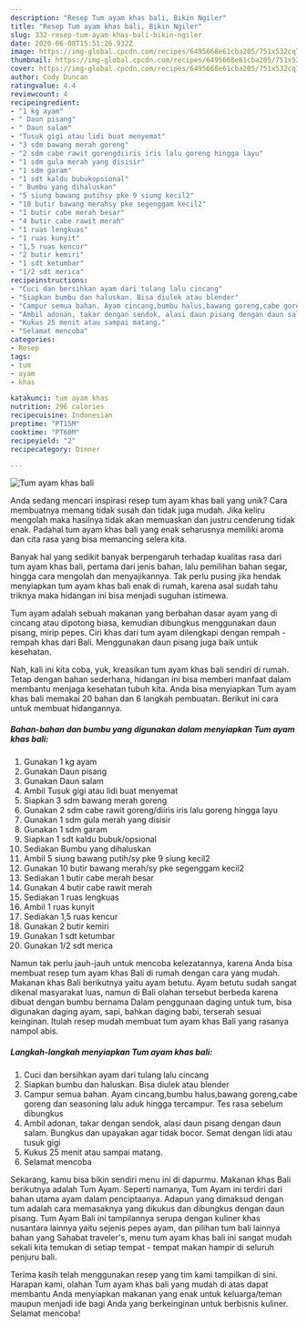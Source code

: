 ```yaml
---
description: "Resep Tum ayam khas bali, Bikin Ngiler"
title: "Resep Tum ayam khas bali, Bikin Ngiler"
slug: 332-resep-tum-ayam-khas-bali-bikin-ngiler
date: 2020-06-08T15:51:26.932Z
image: https://img-global.cpcdn.com/recipes/6495668e61cba205/751x532cq70/tum-ayam-khas-bali-foto-resep-utama.jpg
thumbnail: https://img-global.cpcdn.com/recipes/6495668e61cba205/751x532cq70/tum-ayam-khas-bali-foto-resep-utama.jpg
cover: https://img-global.cpcdn.com/recipes/6495668e61cba205/751x532cq70/tum-ayam-khas-bali-foto-resep-utama.jpg
author: Cody Duncan
ratingvalue: 4.4
reviewcount: 4
recipeingredient:
- "1 kg ayam"
- " Daun pisang"
- " Daun salam"
- "Tusuk gigi atau lidi buat menyemat"
- "3 sdm bawang merah goreng"
- "2 sdm cabe rawit gorengdiiris iris lalu goreng hingga layu"
- "1 sdm gula merah yang disisir"
- "1 sdm garam"
- "1 sdt kaldu bubukopsional"
- " Bumbu yang dihaluskan"
- "5 siung bawang putihsy pke 9 siung kecil2"
- "10 butir bawang merahsy pke segenggam kecil2"
- "1 butir cabe merah besar"
- "4 butir cabe rawit merah"
- "1 ruas lengkuas"
- "1 ruas kunyit"
- "1,5 ruas kencur"
- "2 butir kemiri"
- "1 sdt ketumbar"
- "1/2 sdt merica"
recipeinstructions:
- "Cuci dan bersihkan ayam dari tulang lalu cincang"
- "Siapkan bumbu dan haluskan. Bisa diulek atau blender"
- "Campur semua bahan. Ayam cincang,bumbu halus,bawang goreng,cabe goreng dan seasoning lalu aduk hingga tercampur. Tes rasa sebelum dibungkus"
- "Ambil adonan, takar dengan sendok, alasi daun pisang dengan daun salam. Bungkus dan upayakan agar tidak bocor. Semat dengan lidi atau tusuk gigi"
- "Kukus 25 menit atau sampai matang."
- "Selamat mencoba"
categories:
- Resep
tags:
- tum
- ayam
- khas

katakunci: tum ayam khas 
nutrition: 296 calories
recipecuisine: Indonesian
preptime: "PT15M"
cooktime: "PT60M"
recipeyield: "2"
recipecategory: Dinner

---
```



![Tum ayam khas bali](https://img-global.cpcdn.com/recipes/6495668e61cba205/751x532cq70/tum-ayam-khas-bali-foto-resep-utama.jpg)

Anda sedang mencari inspirasi resep tum ayam khas bali yang unik? Cara membuatnya memang tidak susah dan tidak juga mudah. Jika keliru mengolah maka hasilnya tidak akan memuaskan dan justru cenderung tidak enak. Padahal tum ayam khas bali yang enak seharusnya memiliki aroma dan cita rasa yang bisa memancing selera kita.

Banyak hal yang sedikit banyak berpengaruh terhadap kualitas rasa dari tum ayam khas bali, pertama dari jenis bahan, lalu pemilihan bahan segar, hingga cara mengolah dan menyajikannya. Tak perlu pusing jika hendak menyiapkan tum ayam khas bali enak di rumah, karena asal sudah tahu triknya maka hidangan ini bisa menjadi suguhan istimewa.

Tum ayam adalah sebuah makanan yang berbahan dasar ayam yang di cincang atau dipotong biasa, kemudian dibungkus menggunakan daun pisang, mirip pepes. Ciri khas dari tum ayam dilengkapi dengan rempah - rempah khas dari Bali. Menggunakan daun pisang juga baik untuk kesehatan.


Nah, kali ini kita coba, yuk, kreasikan tum ayam khas bali sendiri di rumah. Tetap dengan bahan sederhana, hidangan ini bisa memberi manfaat dalam membantu menjaga kesehatan tubuh kita. Anda bisa menyiapkan Tum ayam khas bali memakai 20 bahan dan 6 langkah pembuatan. Berikut ini cara untuk membuat hidangannya.

<!--inarticleads1-->

##### Bahan-bahan dan bumbu yang digunakan dalam menyiapkan Tum ayam khas bali:

1. Gunakan 1 kg ayam
1. Gunakan  Daun pisang
1. Gunakan  Daun salam
1. Ambil Tusuk gigi atau lidi buat menyemat
1. Siapkan 3 sdm bawang merah goreng
1. Gunakan 2 sdm cabe rawit goreng/diiris iris lalu goreng hingga layu
1. Gunakan 1 sdm gula merah yang disisir
1. Gunakan 1 sdm garam
1. Siapkan 1 sdt kaldu bubuk/opsional
1. Sediakan  Bumbu yang dihaluskan
1. Ambil 5 siung bawang putih/sy pke 9 siung kecil2
1. Gunakan 10 butir bawang merah/sy pke segenggam kecil2
1. Sediakan 1 butir cabe merah besar
1. Gunakan 4 butir cabe rawit merah
1. Sediakan 1 ruas lengkuas
1. Ambil 1 ruas kunyit
1. Sediakan 1,5 ruas kencur
1. Gunakan 2 butir kemiri
1. Gunakan 1 sdt ketumbar
1. Gunakan 1/2 sdt merica


Namun tak perlu jauh-jauh untuk mencoba kelezatannya, karena Anda bisa membuat resep tum ayam khas Bali di rumah dengan cara yang mudah. Makanan khas Bali berikutnya yaitu ayam betutu. Ayam betutu sudah sangat dikenal masyarakat luas, namun di Bali olahan tersebut berbeda karena dibuat dengan bumbu bernama Dalam penggunaan daging untuk tum, bisa digunakan daging ayam, sapi, bahkan daging babi, terserah sesuai keinginan. Itulah resep mudah membuat tum ayam khas Bali yang rasanya nampol abis. 

<!--inarticleads2-->

##### Langkah-langkah menyiapkan Tum ayam khas bali:

1. Cuci dan bersihkan ayam dari tulang lalu cincang
1. Siapkan bumbu dan haluskan. Bisa diulek atau blender
1. Campur semua bahan. Ayam cincang,bumbu halus,bawang goreng,cabe goreng dan seasoning lalu aduk hingga tercampur. Tes rasa sebelum dibungkus
1. Ambil adonan, takar dengan sendok, alasi daun pisang dengan daun salam. Bungkus dan upayakan agar tidak bocor. Semat dengan lidi atau tusuk gigi
1. Kukus 25 menit atau sampai matang.
1. Selamat mencoba


Sekarang, kamu bisa bikin sendiri menu ini di dapurmu. Makanan khas Bali berikutnya adalah Tum Ayam. Seperti namanya, Tum Ayam ini terdiri dari bahan utama ayam dalam penciptaanya. Adapun yang dimaksud dengan tum adalah cara memasaknya yang dikukus dan dibungkus dengan daun pisang. Tum Ayam Bali ini tampilannya serupa dengan kuliner khas nusantara lainnya yaitu sejenis pepes ayam, dan pilihan tum bali lainnya bahan yang Sahabat traveler&#39;s, menu tum ayam khas bali ini sangat mudah sekali kita temukan di setiap tempat - tempat makan hampir di seluruh penjuru bali. 

Terima kasih telah menggunakan resep yang tim kami tampilkan di sini. Harapan kami, olahan Tum ayam khas bali yang mudah di atas dapat membantu Anda menyiapkan makanan yang enak untuk keluarga/teman maupun menjadi ide bagi Anda yang berkeinginan untuk berbisnis kuliner. Selamat mencoba!
